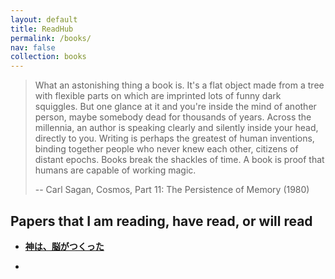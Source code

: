 ```yaml
---
layout: default
title: ReadHub
permalink: /books/
nav: false
collection: books
---
```


> What an astonishing thing a book is. It's a flat object made from a tree with flexible parts on which are imprinted lots of funny dark squiggles. But one glance at it and you're inside the mind of another person, maybe somebody dead for thousands of years. Across the millennia, an author is speaking clearly and silently inside your head, directly to you. Writing is perhaps the greatest of human inventions, binding together people who never knew each other, citizens of distant epochs. Books break the shackles of time. A book is proof that humans are capable of working magic.
>
> -- Carl Sagan, Cosmos, Part 11: The Persistence of Memory (1980)

## Papers that I am reading, have read, or will read
- **[神は、脳がつくった](https://www.amazon.co.jp/%E7%A5%9E%E3%81%AF%E3%80%81%E8%84%B3%E3%81%8C%E3%81%A4%E3%81%8F%E3%81%A3%E3%81%9F-200%E4%B8%87%E5%B9%B4%E3%81%AE%E4%BA%BA%E9%A1%9E%E5%8F%B2%E3%81%A8%E8%84%B3%E7%A7%91%E5%AD%A6%E3%81%A7%E8%A7%A3%E8%AA%AD%E3%81%99%E3%82%8B%E7%A5%9E%E3%81%A8%E5%AE%97%E6%95%99%E3%81%AE%E8%B5%B7%E6%BA%90-%E3%83%95%E3%83%A9%E3%83%BC%E3%83%BB%E3%83%88%E3%83%AA%E3%83%BC/dp/4478102953)**  

- 